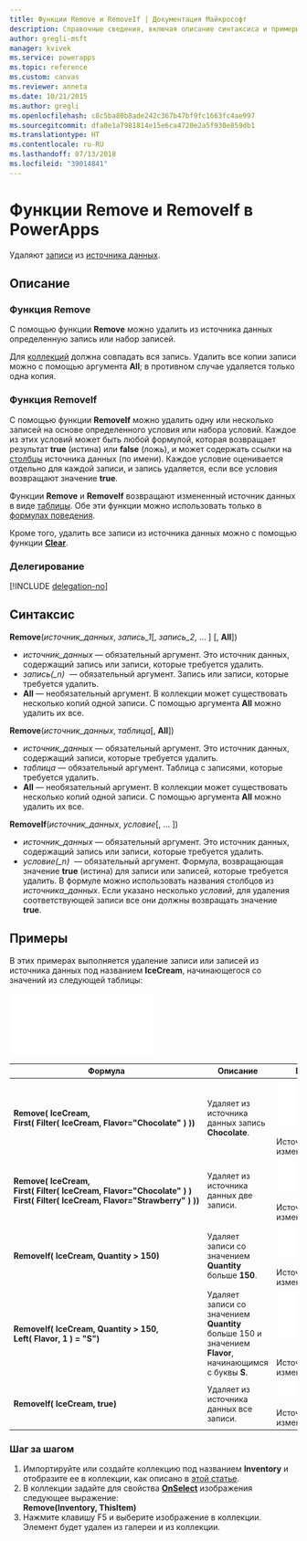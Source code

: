 ```yaml
---
title: Функции Remove и RemoveIf | Документация Майкрософт
description: Справочные сведения, включая описание синтаксиса и примеры, относительно функций Remove и RemoveIf в PowerApps
author: gregli-msft
manager: kvivek
ms.service: powerapps
ms.topic: reference
ms.custom: canvas
ms.reviewer: anneta
ms.date: 10/21/2015
ms.author: gregli
ms.openlocfilehash: c8c5ba80b8ade242c367b47bf9fc1663fc4ae997
ms.sourcegitcommit: dfa0e1a7981814e15e6ca4720e2a5f930e859db1
ms.translationtype: HT
ms.contentlocale: ru-RU
ms.lasthandoff: 07/13/2018
ms.locfileid: "39014841"
---
```

# <a name="remove-and-removeif-functions-in-powerapps"></a>Функции Remove и RemoveIf в PowerApps
Удаляют [записи](../working-with-tables.md#records) из [источника данных](../working-with-data-sources.md).

## <a name="description"></a>Описание
### <a name="remove-function"></a>Функция Remove
С помощью функции **Remove** можно удалить из источника данных определенную запись или набор записей.  

Для [коллекций](../working-with-data-sources.md#collections) должна совпадать вся запись. Удалить все копии записи можно с помощью аргумента **All**; в противном случае удаляется только одна копия.

### <a name="removeif-function"></a>Функция RemoveIf
С помощью функции **RemoveIf** можно удалить одну или несколько записей на основе определенного условия или набора условий. Каждое из этих условий может быть любой формулой, которая возвращает результат **true** (истина) или **false** (ложь), и может содержать ссылки на [столбцы](../working-with-tables.md#columns) источника данных (по имени). Каждое условие оценивается отдельно для каждой записи, и запись удаляется, если все условия возвращают значение **true**.

Функции **Remove** и **RemoveIf** возвращают измененный источник данных в виде [таблицы](../working-with-tables.md). Обе эти функции можно использовать только в [формулах поведения](../working-with-formulas-in-depth.md).

Кроме того, удалить все записи из источника данных можно с помощью функции **[Clear](function-clear-collect-clearcollect.md)**.

### <a name="delegation"></a>Делегирование
[!INCLUDE [delegation-no](../../../includes/delegation-no.md)]

## <a name="syntax"></a>Синтаксис
**Remove**(*источник_данных*, *запись_1*[, *запись_2*, ... ] [, **All**])

* *источник_данных* — обязательный аргумент. Это источник данных, содержащий запись или записи, которые требуется удалить.
* *запись(_n)*  — обязательный аргумент. Запись или записи, которые требуется удалить.
* **All** — необязательный аргумент. В коллекции может существовать несколько копий одной записи.  С помощью аргумента **All** можно удалить их все.

**Remove**(*источник_данных*, *таблица*[, **All**])

* *источник_данных* — обязательный аргумент. Это источник данных, содержащий записи, которые требуется удалить.
* *таблица* — обязательный аргумент. Таблица с записями, которые требуется удалить.
* **All** — необязательный аргумент. В коллекции может существовать несколько копий одной записи.  С помощью аргумента **All** можно удалить их все.

**RemoveIf**(*источник_данных*, *условие*[, ... ])

* *источник_данных* — обязательный аргумент. Это источник данных, содержащий запись или записи, которые требуется удалить.
* *условие(_n)*  — обязательный аргумент. Формула, возвращающая значение **true** (истина) для записи или записей, которые требуется удалить.  В формуле можно использовать названия столбцов из *источника_данных*.  Если указано несколько *условий*, для удаления соответствующей записи все они должны возвращать значение **true**.

## <a name="examples"></a>Примеры
В этих примерах выполняется удаление записи или записей из источника данных под названием **IceCream**, начинающегося со значений из следующей таблицы:

![](media/function-remove-removeif/icecream.png)

| Формула | Описание | Возвращаемый результат |
| --- | --- | --- |
| **Remove(&nbsp;IceCream,<br>First(&nbsp;Filter(&nbsp;IceCream,&nbsp;Flavor="Chocolate"&nbsp;)&nbsp;))** |Удаляет из источника данных запись **Chocolate**. |<style> img { max-width: none } </style> ![](media/function-remove-removeif/icecream-no-chocolate.png)<br><br>Источник данных **IceCream** изменен. |
| **Remove(&nbsp;IceCream,<br>First(&nbsp;Filter(&nbsp;IceCream,&nbsp;Flavor="Chocolate"&nbsp;)&nbsp;) First(&nbsp;Filter(&nbsp;IceCream,&nbsp;Flavor="Strawberry"&nbsp;)&nbsp;))** |Удаляет из источника данных две записи. |![](media/function-remove-removeif/icecream-only-vanilla.png)<br><br>Источник данных **IceCream** изменен. |
| **RemoveIf(&nbsp;IceCream, Quantity&nbsp;>&nbsp;150)** |Удаляет записи со значением **Quantity** больше **150**. |![](media/function-remove-removeif/icecream-only-chocolate.png)<br><br>Источник данных **IceCream** изменен. |
| **RemoveIf(&nbsp;IceCream, Quantity&nbsp;>&nbsp;150, Left(&nbsp;Flavor,&nbsp;1&nbsp;) = "S")** |Удаляет записи со значением **Quantity** больше 150 и значением **Flavor**, начинающимся с буквы **S**. |![](media/function-remove-removeif/icecream-no-strawberry.png)<br><br><br>Источник данных **IceCream** изменен. |
| **RemoveIf(&nbsp;IceCream, true)** |Удаляет из источника данных все записи. |![](media/function-remove-removeif/icecream-empty.png)<br><br>Источник данных **IceCream** изменен. |

### <a name="step-by-step"></a>Шаг за шагом
1. Импортируйте или создайте коллекцию под названием **Inventory** и отобразите ее в коллекции, как описано в [этой статье](../show-images-text-gallery-sort-filter.md).
2. В коллекции задайте для свойства **[OnSelect](../controls/properties-core.md)** изображения следующее выражение:<br>**Remove(Inventory, ThisItem)**
3. Нажмите клавишу F5 и выберите изображение в коллекции.<br>Элемент будет удален из галереи и из коллекции.


